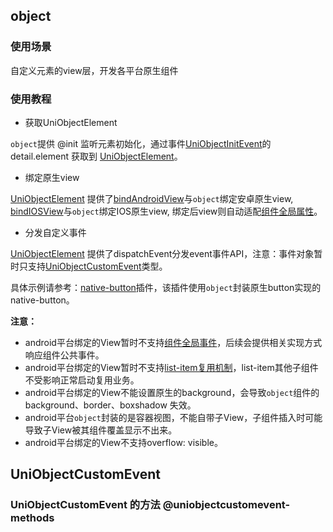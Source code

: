 ## object

<!-- UTSCOMJSON.object.description -->

<!-- UTSCOMJSON.object.compatibility -->

<!-- UTSCOMJSON.object.attribute -->

<!-- UTSCOMJSON.object.event -->

<!-- UTSCOMJSON.object.component_type -->

### 使用场景

自定义元素的view层，开发各平台原生组件

### 使用教程

+ 获取UniObjectElement

`object`提供 @init 监听元素初始化，通过事件[UniObjectInitEvent](#uniobjectinitevent)的 detail.element 获取到 [UniObjectElement](../dom/uniobjectelement.md)。

+ 绑定原生view

[UniObjectElement](../dom/uniobjectelement.md) 提供了[bindAndroidView](../dom/uniobjectelement.md#bindandroidview)与`object`绑定安卓原生view, [bindIOSView](../dom/uniobjectelement.md#bindiosview)与`object`绑定IOS原生view, 绑定后view则自动适配[组件全局属性](common.md#组件全局属性)。

+ 分发自定义事件

[UniObjectElement](../dom/uniobjectelement.md) 提供了dispatchEvent分发event事件API，注意：事件对象暂时只支持[UniObjectCustomEvent](#uniobjectcustomevent)类型。

具体示例请参考：[native-button](https://gitcode.net/dcloud/hello-uni-app-x/-/blob/dev/uni_modules/uni-native-button/components/native-button/native-button.vue)插件，该插件使用`object`封装原生button实现的native-button。

**注意：**

+ android平台绑定的View暂时不支持[组件全局事件](common.md#组件全局事件)，后续会提供相关实现方式响应组件公共事件。
+ android平台绑定的View暂时不支持[list-item复用机制](list-item.md#list-item复用机制)，list-item其他子组件不受影响正常启动复用业务。
+ android平台绑定的View不能设置原生的background，会导致`object`组件的background、border、boxshadow 失效。
+ android平台`object`封装的是容器视图，不能自带子View，子组件插入时可能导致子View被其组件覆盖显示不出来。
+ android平台绑定的View不支持overflow: visible。

<!-- UTSCOMJSON.object.children -->

<!-- UTSCOMJSON.object.example -->

<!-- UTSCOMJSON.object.reference -->


## UniObjectCustomEvent

<!-- CUSTOMTYPEJSON.UniObjectCustomEvent.description -->

<!-- CUSTOMTYPEJSON.UniObjectCustomEvent.extends -->

<!-- CUSTOMTYPEJSON.UniObjectCustomEvent.param -->

<!-- CUSTOMTYPEJSON.UniObjectCustomEvent.compatibility -->

<!-- CUSTOMTYPEJSON.UniObjectCustomEvent.example -->

### UniObjectCustomEvent 的方法 @uniobjectcustomevent-methods
<!-- CUSTOMTYPEJSON.UniObjectCustomEvent.methods.stopPropagation.name -->

<!-- CUSTOMTYPEJSON.UniObjectCustomEvent.methods.stopPropagation.description -->

<!-- CUSTOMTYPEJSON.UniObjectCustomEvent.methods.stopPropagation.compatibility -->

<!-- CUSTOMTYPEJSON.UniObjectCustomEvent.methods.stopPropagation.param -->

<!-- CUSTOMTYPEJSON.UniObjectCustomEvent.methods.stopPropagation.returnValue -->

<!-- CUSTOMTYPEJSON.UniObjectCustomEvent.methods.stopPropagation.tutorial -->

<!-- CUSTOMTYPEJSON.UniObjectCustomEvent.methods.preventDefault.name -->

<!-- CUSTOMTYPEJSON.UniObjectCustomEvent.methods.preventDefault.description -->

<!-- CUSTOMTYPEJSON.UniObjectCustomEvent.methods.preventDefault.compatibility -->

<!-- CUSTOMTYPEJSON.UniObjectCustomEvent.methods.preventDefault.param -->

<!-- CUSTOMTYPEJSON.UniObjectCustomEvent.methods.preventDefault.returnValue -->

<!-- CUSTOMTYPEJSON.UniObjectCustomEvent.methods.preventDefault.tutorial -->

